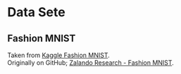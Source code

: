 # Data Sete


## Fashion MNIST

Taken from [Kaggle Fashion MNIST](https://www.kaggle.com/datasets/zalando-research/fashionmnist).  
Originally on GitHub; [Zalando Research - Fashion MNIST](https://github.com/zalandoresearch/fashion-mnist).
